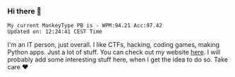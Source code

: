 ### Hi there 👋
<!-- PB START -->
```
My current MonkeyType PB is - WPM:94.21 Acc:97.42
Updated on: 12:24:41 CEST Time
```
<!-- PB END -->
I'm an IT person, just overall. I like CTFs, hacking, coding games, making Python apps. Just a lot of stuff.
You can check out my website [here](https://skill3472.github.io/).
I will probably add some interesting stuff here, when I get the idea to do so. Take care ❤️
